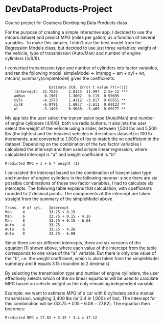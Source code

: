 # DevDataProducts-Project

Course project for Coursera Developing Data Products class

For the purpose of creating a simple interactive app, I decided to use the mtcars dataset and predict MPG (miles per gallon) as a function of several variables. To make this simpler, I didn't use the best model from the Regression Models class, but decided to use just three variables: weight of the vehicle, type of transmission (Auto/Man) and number of engine cylinders (4/6/8).
    
I converted transmission type and number of cylinders into factor variables, and ran the following model:
    simpleModel <- lm(mpg ~ am + cyl + wt, mtcars)
    summary(simpleModel) gives the coefficients:
    
                        Estimate Std. Error t value Pr(>|t|)    
        (Intercept)  33.7536     2.8135  11.997  2.5e-12 ***
        amMan         0.1501     1.3002   0.115  0.90895    
        cyl6         -4.2573     1.4112  -3.017  0.00551 ** 
        cyl8         -6.0791     1.6837  -3.611  0.00123 ** 
        wt           -3.1496     0.9080  -3.469  0.00177 ** 
    
My app lets the user select the transmission type (Auto/Man) and number of engine cylinders (4/6/8), both via radio          buttons. It also lets the user select the weight of the vehicle using a slider, between 1,500 lbs and 5,500 lbs (the lightest and the heaviest vehicles in the mtcars dataset) in 100 lb increments, and converted to 1,000s of lbs to match the wt coefficient in the dataset. Depending on the combination of the two factor variables I calculated the intercept and then used simple linear regression, where calculated intercept is "a" and weight coefficient is "b".
    
    Predicted MPG = a + b * weight (1)
    
I calculated the intercept based on the combination of transmission type and number of engine cylinders in the following manner: since there are six possible combinations of those two factor variables, I had to calculate six intercepts. The following table explains that calculation, with coefficients rounded to 2 decimal points. The components of the intercept are taken straight from the summary of the simpleModel above.
    
    Trans.	# of cyl. 	Intercept
    Man	    4	        33.75 + 0.15
    Man	    6       	33.75 + 0.15 - 4.26
    Man	    8	        33.75 + 0.15 - 6.08
    Auto	4	        33.75
    Auto	6	        33.75 - 4.26
    Auto	8	        33.75 - 6.08

Since there are six different intercepts, there are six versions of the equation (1) shown above, where each value of the intercept from the table corresponds to one value of the "a" variable. But there is only one value of the "b", i.e. the weight coefficient, which is also taken from the simpleModel summary and it equals 3.15 (rounded to 2 decimals).

By selecting the transmission type and number of engine cylinders, the user effectively selects which of the six linear equations will be used to calculate MPG based on vehicle weight as the only remaining independent variable.

Example: we want to estimate MPG of a car with 8 cylinders and a manual transmission, weighing 3,400 lbs (or 3.4 in 1,000s of lbs). The intercept for this combination will be (33.75 + 0.15 - 6.08 = 27.82). The equation then becomes:

    Predicted MPG = 27.82 + 3.15 * 3.4 = 17.12
